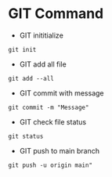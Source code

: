 # GIT Command

- GIT inititialize 
```
git init 
```

- GIT add all file
```
git add --all  
```


- GIT commit with message
```
git commit -m "Message"  
```

- GIT check file status
```
git status  
```

- GIT push to main branch
```
git push -u origin main"  
```


   
